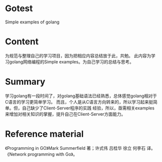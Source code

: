 # Gotest
Simple examples of  golang

# Content
为规范与整理自己的学习项目，因为把相应内容总结放于此，共勉。
此内容为学习golang网络编程的Simple examples。为自己学习的总结与思考。

# Summary
学习golang有一段时间了，对golang基础语法已经熟悉，总体感觉golang相对于C语言的学习更简单学习。
而且，个人是从C语言方向转来的，所以学习起来挺简单。但，自己缺少了Client-Server程序的实践
经验，所以，亟需相关examples来增加对相关知识的掌握，提升自己在Client-Server方面能力。

# Reference material
《Programming in GO》Mark Summerfield 著；许式伟 吕桂华 徐立 何李石 译。
《Network programming with Go》。


